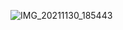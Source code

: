 ![IMG_20211130_185443](https://user-images.githubusercontent.com/87219816/144060444-01359f79-7fb6-420f-b085-5d35c4f07351.jpg)
